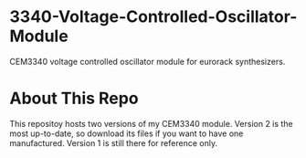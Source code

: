 # 3340-Voltage-Controlled-Oscillator-Module
CEM3340 voltage controlled oscillator module for eurorack synthesizers.

# About This Repo
This repositoy hosts two versions of my CEM3340 module. Version 2 is the most up-to-date, so download its files if you want to have one manufactured. Version 1 is still there for reference only.


